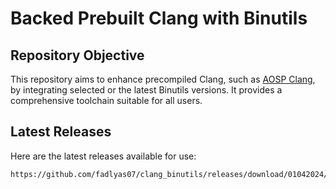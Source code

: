 # Backed Prebuilt Clang with Binutils

## Repository Objective

This repository aims to enhance precompiled Clang, such as [AOSP Clang](https://android.googlesource.com/platform/prebuilts/clang/host/linux-x86), by integrating selected or the latest Binutils versions. It provides a comprehensive toolchain suitable for all users.

## Latest Releases

Here are the latest releases available for use:

```bash
https://github.com/fadlyas07/clang_binutils/releases/download/01042024/clang-18.0.0-r510928-01042024-1030.tar.zst
```
